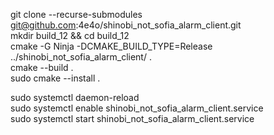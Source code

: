 git clone --recurse-submodules git@github.com:4e4o/shinobi_not_sofia_alarm_client.git  
mkdir build_12 && cd build_12  
cmake -G Ninja -DCMAKE_BUILD_TYPE=Release ../shinobi_not_sofia_alarm_client/ .  
cmake --build .  
sudo cmake --install .  

sudo systemctl daemon-reload  
sudo systemctl enable shinobi_not_sofia_alarm_client.service  
sudo systemctl start shinobi_not_sofia_alarm_client.service  
